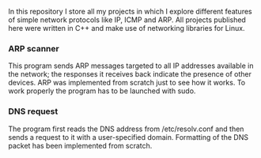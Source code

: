 In this repository I store all my projects in which I explore different features of simple network protocols like IP, ICMP and ARP. All projects published here were written in C++ and make use of networking libraries for Linux. 
### ARP scanner
This program sends ARP messages targeted to all IP addresses available in the network; the responses it receives back indicate the presence of other devices. ARP was implemented from scratch just to see how it works. To work properly the program has to be launched with sudo.

### DNS request
The program first reads the DNS address from /etc/resolv.conf and then sends a request to it with a user-specified domain. Formatting of the DNS packet has been implemented from scratch.

